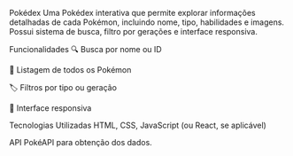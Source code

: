 Pokédex
Uma Pokédex interativa que permite explorar informações detalhadas de cada Pokémon, incluindo nome, tipo, habilidades e imagens. Possui sistema de busca, filtro por gerações e interface responsiva.

Funcionalidades
🔍 Busca por nome ou ID

📜 Listagem de todos os Pokémon

🏷️ Filtros por tipo ou geração

📱 Interface responsiva

Tecnologias Utilizadas
HTML, CSS, JavaScript (ou React, se aplicável)

API PokéAPI para obtenção dos dados.
